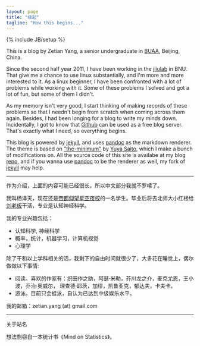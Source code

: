 ```yaml
---
layout: page
title: "缘起"
tagline: "How this begins..."
---
```

{% include JB/setup %}

This is a blog by Zetian Yang, a senior undergraduate in [BUAA][buaa], Beijing, China.

Since the second half year 2011, I have been working in the [jliulab][liujia] in BNU.
That give me a chance to use linux substantially, and I'm more and more
interested to it.  As a linux beginner, I have been confronted with a lot of problems
while working with it.  Some of these problems I solved and got a lot of fun, but some
of them I didn't. 

As my memory isn't very good, I start thinking of making
records of these problems so that I needn't begin from scratch when coming
across them again.  Besides, I had been longing for a blog to write my minds
down. Incidentally, I got to know that [Github][] can be used as a
free blog server.  That's exactly what I need, so everything begins.

This blog is powered by [jekyll][], and uses [pandoc][] as the markdown
renderer. 
The theme is based on ["the-minimum"][] by [Yuya Saito][], which I make a
bunch of modifications on.
All the source code of this site is availabe at my blog [repo][r1], and if you
wanna use [pandoc][] to be the renderer as well, my fork of [jekyll][r2] may help.

--------------------------------------

作为介绍，上面的内容可能已经很长，所以中文部分我就不罗嗦了。

我叫杨泽天，现在还是[帝都仰望星空夜校][buaa]的一名学生。毕业后将去北师大小红楼给[刘老板][liujia]干活，专业是认知神经科学。

我的专业兴趣包括：

* 认知科学, 神经科学
* 概率，统计，机器学习，计算机视觉
* 心理学

除了干和以上学科相关的活，我剩下的自由时间就很少了，大多花在睡觉上，偶尔做做以下事情:

* 阅读。喜欢的作家有：织田作之助，阿瑟·米勒，芥川龙之介，麦克尤恩，王小波，乔治·奥威尔，
理查德·耶茨，加缪，凯鲁亚克，郁达夫，卡夫卡。
* 游泳。目前只会蛙泳，自认为已达到中级娱乐水平。

我的邮箱：zetian.yang (at) gmail.com

   [liujia]: http://psychbrain.bnu.edu.cn/teachcms/liujia.htm
   [Github]: http://github.com
   [buaa]: http://www.buaa.edu.cn
   [jekyll]: http://jekyllrb.com
   [pandoc]: http://johnmacfarlane.net/pandoc
   ["the-minimum"]: http://themes.jekyllbootstrap.com/preview/the-minimum/pages.html#page
   [Yuya Saito]: http://twitter.com/studiomohawk
   [r1]: https://github.com/yangzetian/YangBlog
   [r2]: https://github.com/yangzetian/jekyll

---------------------------------------------------------
关于站名

想法剽窃自一本统计书《Mind on Statistics》。

